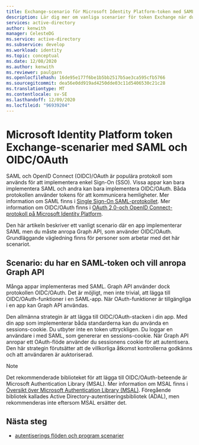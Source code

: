 ```yaml
---
title: Exchange-scenario för Microsoft Identity Platform-token med SAML och OIDC/OAuth i Azure Active Directory
description: Lär dig mer om vanliga scenarier för token Exchange när du arbetar med SAML och OIDC/OAuth i Azure Active Directory.
services: active-directory
author: kenwith
manager: CelesteDG
ms.service: active-directory
ms.subservice: develop
ms.workload: identity
ms.topic: conceptual
ms.date: 12/08/2020
ms.author: kenwith
ms.reviewer: paulgarn
ms.openlocfilehash: 16de95e177f6be1b5bb2517b5ae3ca595cfb5766
ms.sourcegitcommit: dea56e0dd919ad4250dde03c11d5406530c21c28
ms.translationtype: MT
ms.contentlocale: sv-SE
ms.lasthandoff: 12/09/2020
ms.locfileid: "96939204"
---
```

# <a name="microsoft-identity-platform-token-exchange-scenarios-with-saml-and-oidcoauth"></a>Microsoft Identity Platform token Exchange-scenarier med SAML och OIDC/OAuth

SAML och OpenID Connect (OIDC)/OAuth är populära protokoll som används för att implementera enkel Sign-On (SSO). Vissa appar kan bara implementera SAML och andra kan bara implementera OIDC/OAuth. Båda protokollen använder tokens för att kommunicera hemligheter. Mer information om SAML finns i [Single Sign-On SAML-protokollet](single-sign-on-saml-protocol.md). Mer information om OIDC/OAuth finns i [OAuth 2,0-och OpenID Connect-protokoll på Microsoft Identity Platform](active-directory-v2-protocols.md).

Den här artikeln beskriver ett vanligt scenario där en app implementerar SAML men du måste anropa Graph API, som använder OIDC/OAuth. Grundläggande vägledning finns för personer som arbetar med det här scenariot.

## <a name="scenario-you-have-a-saml-token-and-want-to-call-the-graph-api"></a>Scenario: du har en SAML-token och vill anropa Graph API
Många appar implementeras med SAML. Graph API använder dock protokollen OIDC/OAuth. Det är möjligt, men inte trivial, att lägga till OIDC/OAuth-funktioner i en SAML-app. När OAuth-funktioner är tillgängliga i en app kan Graph API användas.

Den allmänna strategin är att lägga till OIDC/OAuth-stacken i din app. Med din app som implementerar båda standarderna kan du använda en sessions-cookie. Du utbyter inte en token uttryckligen. Du loggar en användare i med SAML, som genererar en sessions-cookie. När Graph API anropar ett OAuth-flöde använder du sessionens cookie för att autentisera. Den här strategin förutsätter att de villkorliga åtkomst kontrollerna godkänns och att användaren är auktoriserad.

> [!NOTE]
> Det rekommenderade biblioteket för att lägga till OIDC/OAuth-beteende är Microsoft Authentication Library (MSAL). Mer information om MSAL finns i [Översikt över Microsoft Authentication Library (MSAL)](msal-overview.md). Föregående bibliotek kallades Active Directory-autentiseringsbibliotek (ADAL), men rekommenderas inte eftersom MSAL ersätter det.

## <a name="next-steps"></a>Nästa steg
- [autentiserings flöden och program scenarier](authentication-flows-app-scenarios.md)
